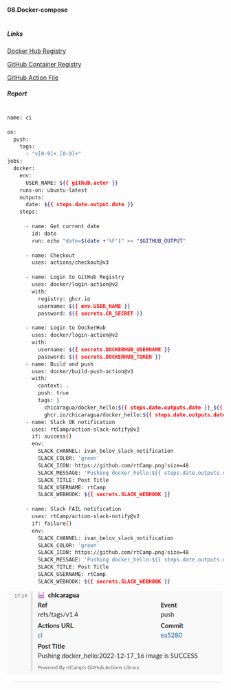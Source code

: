 #### 08.Docker-compose
#
#
#
##### Links
[Docker Hub Registry](https://hub.docker.com/repository/docker/chicaragua/docker_hello)

[GitHub Container Registry](https://github.com/users/chicaragua/packages/container/package/docker_hello)

[GitHub Action File](https://github.com/chicaragua/docker_build/blob/main/.github/workflows/main.yml)




##### Report
#
#
#
```bash
name: ci

on:
  push:
    tags:
      - "v[0-9]+.[0-9]+"
jobs:
  docker:
    env:
      USER_NAME: ${{ github.actor }}
    runs-on: ubuntu-latest
    outputs:
      date: ${{ steps.date.output.date }}
    steps:
    
      - name: Get current date
        id: date
        run: echo "date=$(date +'%F')" >> "$GITHUB_OUTPUT"
        
      - name: Checkout
        uses: actions/checkout@v3
        
      - name: Login to GitHub Registry
        uses: docker/login-action@v2
        with:
          registry: ghcr.io
          username: ${{ env.USER_NAME }}
          password: ${{ secrets.CR_SECRET }}
      
      - name: Login to DockerHub
        uses: docker/login-action@v2
        with:
          username: ${{ secrets.DOCKERHUB_USERNAME }}
          password: ${{ secrets.DOCKERHUB_TOKEN }}
      - name: Build and push
        uses: docker/build-push-action@v3
        with:
          context: .
          push: true
          tags: |
            chicaragua/docker_hello:${{ steps.date.outputs.date }}_${{ github.run_number }}
            ghcr.io/chicaragua/docker_hello:${{ steps.date.outputs.date }}_${{ github.run_number }}
      - name: Slack OK notification
        uses: rtCamp/action-slack-notify@v2
        if: success()
        env:
          SLACK_CHANNEL: ivan_belov_slack_notification
          SLACK_COLOR: 'green'
          SLACK_ICON: https://github.com/rtCamp.png?size=48
          SLACK_MESSAGE: 'Pushing docker_hello:${{ steps.date.outputs.date }}_${{ github.run_number }} image is SUCCESS'
          SLACK_TITLE: Post Title
          SLACK_USERNAME: rtCamp
          SLACK_WEBHOOK: ${{ secrets.SLACK_WEBHOOK }}
          
      - name: Slack FAIL notification
        uses: rtCamp/action-slack-notify@v2
        if: failure()
        env:
          SLACK_CHANNEL: ivan_belov_slack_notification
          SLACK_COLOR: 'green'
          SLACK_ICON: https://github.com/rtCamp.png?size=48
          SLACK_MESSAGE: 'Pushing docker_hello:${{ steps.date.outputs.date }}_${{ github.run_number }} image is FAIL'
          SLACK_TITLE: Post Title
          SLACK_USERNAME: rtCamp
          SLACK_WEBHOOK: ${{ secrets.SLACK_WEBHOOK }}
```
![image](Screenshot_20221217_173719.png)
